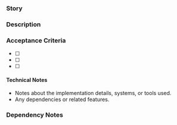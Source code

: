 ### Story

### Description

### Acceptance Criteria
- [ ] 
- [ ] 
- [ ] 

#### Technical Notes
- Notes about the implementation details, systems, or tools used.
- Any dependencies or related features.

### Dependency Notes

